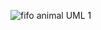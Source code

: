 ![fifo animal UML 1](https://user-images.githubusercontent.com/63610026/95953520-c2498200-0dae-11eb-8a6b-8bb9485f8f43.png)

